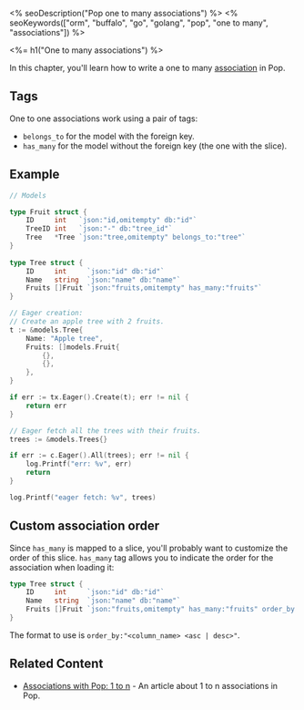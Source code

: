 <% seoDescription("Pop one to many associations") %>
<% seoKeywords(["orm", "buffalo", "go", "golang", "pop", "one to many", "associations"]) %>

<%= h1("One to many associations") %>

In this chapter, you'll learn how to write a one to many [association](/en/docs/db/relations/) in Pop.

## Tags

One to one associations work using a pair of tags:
* `belongs_to` for the model with the foreign key.
* `has_many` for the model without the foreign key (the one with the slice).

## Example

```go
// Models

type Fruit struct {
    ID     int   `json:"id,omitempty" db:"id"`
    TreeID int   `json:"-" db:"tree_id"`
    Tree   *Tree `json:"tree,omitempty" belongs_to:"tree"`
}
    
type Tree struct {
    ID     int     `json:"id" db:"id"`
    Name   string  `json:"name" db:"name"`
    Fruits []Fruit `json:"fruits,omitempty" has_many:"fruits"`
}
```

```go
// Eager creation:
// Create an apple tree with 2 fruits.
t := &models.Tree{
    Name: "Apple tree",
    Fruits: []models.Fruit{
        {},
        {},
    },
}

if err := tx.Eager().Create(t); err != nil {
    return err
}
```

```go
// Eager fetch all the trees with their fruits.
trees := &models.Trees{}

if err := c.Eager().All(trees); err != nil {
    log.Printf("err: %v", err)
    return
}

log.Printf("eager fetch: %v", trees)
```

## Custom association order

Since `has_many` is mapped to a slice, you'll probably want to customize the order of this slice. `has_many` tag allows you to indicate the order for the association when loading it:

```go
type Tree struct {
    ID     int     `json:"id" db:"id"`
    Name   string  `json:"name" db:"name"`
    Fruits []Fruit `json:"fruits,omitempty" has_many:"fruits" order_by:"id desc"`
}
```

The format to use is `order_by:"<column_name> <asc | desc>"`.

## Related Content

* [Associations with Pop: 1 to n](https://blog.gobuffalo.io/associations-with-pop-1-to-n-2fb3e1c3833f) - An article about 1 to n associations in Pop.